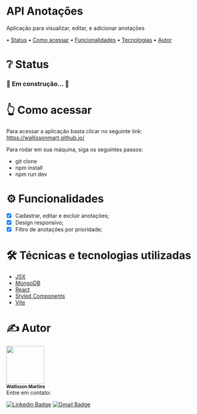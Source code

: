 <h1 align="left">API Anotações</h1>
<p align="left">Aplicação para visualizar, editar, e adicionar anotações</p>

<p align="left"> •
 <a href="#status">Status</a> •
 <a href="#acessar">Como acessar</a> • 
 <a href="#funcionalidades">Funcionalidades</a> • 
 <a href="#tecnologias">Tecnologias</a> • 
 <a href="#autor">Autor</a>
</p>

<h1 align="left" id="status">❔ Status</h1>

<h3 align="left"> 
  🚧 Em construção... 🚧
</h3>

<h1 align="left" id="acessar">👆 Como acessar</h1>

Para acessar a aplicação basta clicar no seguinte link: https://wallissonmart.github.io/

Para rodar em sua máquina, siga os seguintes passos:
- git clone 
- npm install
- npm run dev

<h1 align="left" id="funcionalidades">⚙️ Funcionalidades</h1>

- [x] Cadastrar, editar e excluir anotações;
- [x] Design responsivo;
- [x] Filtro de anotações por prioridade;

<h1 align="left" id="tecnologias">🛠️ Técnicas e tecnologias utilizadas</h1>

- [JSX](https://pt-br.reactjs.org/docs/jsx-in-depth.html)
- [MongoDB](https://www.mongodb.com/docs/manual/core/document/)
- [React](https://pt-br.reactjs.org/docs/getting-started.html)
- [Styled Components](https://styled-components.com/docs)
- [Vite](https://vitejs.dev/guide/)

<h1 align="left" id="autor">✍️ Autor</h1>
<a href="https://github.com/wallissonmart">
 <img src="https://avatars.githubusercontent.com/u/93344198?s=400&u=efc1c28e0cfb7b7e29bdf3ac50a79d0ddcf8b467&v=4" width="100px;" alt=""/>
 <br/>
 <sub><b>Wallisson Martins</b></sub></a>
<br/>
Entre em contato:

[![Linkedin Badge](https://img.shields.io/badge/-Wallisson-blue?style=flat-square&logo=Linkedin&logoColor=white&link=https://www.linkedin.com/in/wallisson-martins-/)](https://www.linkedin.com/in/wallisson-martins-/) 
[![Gmail Badge](https://img.shields.io/badge/-wallissonmartins37@gmail.com-c14438?style=flat-square&logo=Gmail&logoColor=white&link=mailto:wallissonmartins37@gmail.com)](mailto:wallissonmartins37@gmail.com)

